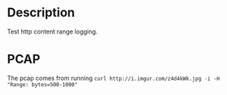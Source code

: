 # Description

Test http content range logging.

# PCAP

The pcap comes from running 
`curl http://i.imgur.com/z4d4kWk.jpg -i -H "Range: bytes=500-1000"`

